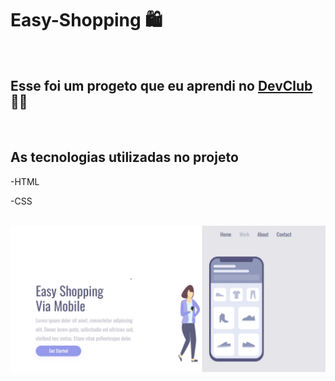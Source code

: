 <h1>Easy-Shopping 🛍</h1>
<br>
<h2> Esse foi um progeto que eu aprendi no <a href="https://aulas.devclub.com.br/">DevClub</a>👨‍💻</h2>
<br>
<h2> As tecnologias utilizadas no projeto</h2>
<p>-HTML</p>
<p>-CSS</p>
<br>
<img src="https://github.com/Ryan-pro10/Easy-Shopping/blob/5df4733698ad46674e0c4529e5d7cc725ca64267/img/Captura%20de%20Tela%20(2).png?raw=true">
